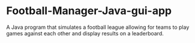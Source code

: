 # Football-Manager-Java-gui-app
A Java program that simulates a football league allowing for teams to play games against each other and display results on a leaderboard.
